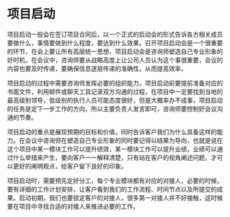 # 项目启动

项目启动一般会在签订项目合同后，以一个正式的启动会的形式告诉各方相关成员要做什么，事情要做到什么程度，要达到什么效果。召开项目启动会是一个很重要的环节，在会上要让所有高层统一思想，项目启动会是咨询师塑造自己专业形象的好时机，在会议中，咨询师要从战略高度上让公司人员认为这个事很重要，会议的内容也要及时传递，要确保信息逐层传递的准确性，从而提高效率。

项目启动的过程中需要咨询师发挥必要的组织能力，项目启动前要提前准备对应的书面文件，利用邮件或聊天工具记录双方沟通的过程，在项目中一定要找到当地的最高级别领导，低级别的执行人员可能态度很好，但是大概率办不成事，项目启动的任务是定下一步工作的方向，所以主要负责人发言即可，咨询师要控制好会议沟通的节奏。

项目启动的重点是展现预期的目标和价值，同时告诉客户我们为什么具备这样的能力。在会议中咨询师在塑造自己专业形象的同时要记得以结果为导向，也就是说在这个项目中某一模块工作可以提升绩效，某一模块工作可以提升业绩，业绩可以通过什么举措来产生，要向客户一一解释清楚，只有站在客户的视角阐述问题，才可以更好的阐明观点，给客户留下良好的印象。

项目启动时，需要预先定好分工，每个专业模块都有对应的对接人，必要的时候，要有详细的工作计划安排，让客户看到我们的工作流程、时间节点以及所提交的成果。启动初期，我们也要锁定客户的对接人，很多第一对接人并不好接触，这时候要在项目中寻找合适的对接人来推进必要的工作。